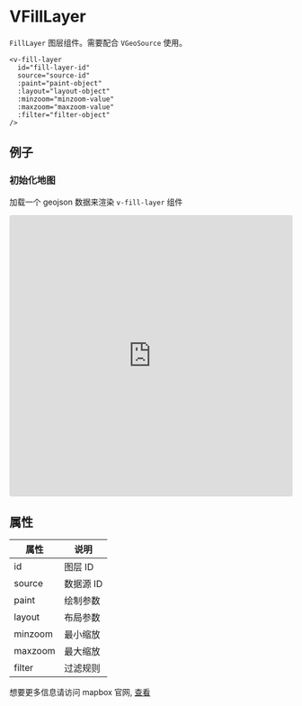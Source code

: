 # VFillLayer

`FillLayer` 图层组件。需要配合 `VGeoSource` 使用。

```
<v-fill-layer
  id="fill-layer-id"
  source="source-id"
  :paint="paint-object"
  :layout="layout-object"
  :minzoom="minzoom-value"
  :maxzoom="maxzoom-value"
  :filter="filter-object"
/>
```

## 例子

### 初始化地图

加载一个 geojson 数据来渲染 `v-fill-layer` 组件

<iframe src="https://codesandbox.io/embed/vfilllayer-wiv9l7?fontsize=14&hidenavigation=1&module=%2Fsrc%2FApp.vue&theme=dark"
     style="width:100%; height:500px; border:0; border-radius: 4px; overflow:hidden;"
     title="vfilllayer"
     allow="accelerometer; ambient-light-sensor; camera; encrypted-media; geolocation; gyroscope; hid; microphone; midi; payment; usb; vr; xr-spatial-tracking"
     sandbox="allow-forms allow-modals allow-popups allow-presentation allow-same-origin allow-scripts"
   ></iframe>

## 属性

| 属性    | 说明      |
| ------- | --------- |
| id      | 图层 ID   |
| source  | 数据源 ID |
| paint   | 绘制参数  |
| layout  | 布局参数  |
| minzoom | 最小缩放  |
| maxzoom | 最大缩放  |
| filter  | 过滤规则  |

想要更多信息请访问 mapbox 官网, [查看](https://docs.mapbox.com/mapbox-gl-js/style-spec/layers/#fill)

